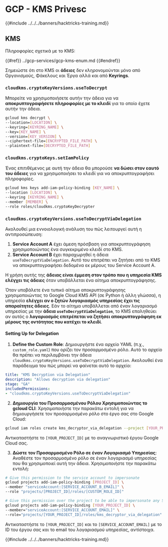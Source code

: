 # GCP - KMS Privesc

{{#include ../../../banners/hacktricks-training.md}}

## KMS

Πληροφορίες σχετικά με το KMS:

{{#ref}}
../gcp-services/gcp-kms-enum.md
{{#endref}}

Σημειώστε ότι στο KMS οι **άδειες** δεν κληρονομούνται μόνο από Οργανισμούς, Φάκελους και Έργα αλλά και από **Keyrings**.

### `cloudkms.cryptoKeyVersions.useToDecrypt`

Μπορείτε να χρησιμοποιήσετε αυτήν την άδεια για να **αποκρυπτογραφήσετε πληροφορίες με το κλειδί** για το οποίο έχετε αυτήν την άδεια.
```bash
gcloud kms decrypt \
--location=[LOCATION] \
--keyring=[KEYRING_NAME] \
--key=[KEY_NAME] \
--version=[KEY_VERSION] \
--ciphertext-file=[ENCRYPTED_FILE_PATH] \
--plaintext-file=[DECRYPTED_FILE_PATH]
```
### `cloudkms.cryptoKeys.setIamPolicy`

Ένας επιτιθέμενος με αυτή την άδεια θα μπορούσε **να δώσει στον εαυτό του άδειες** για να χρησιμοποιήσει το κλειδί για να αποκρυπτογραφήσει πληροφορίες.
```bash
gcloud kms keys add-iam-policy-binding [KEY_NAME] \
--location [LOCATION] \
--keyring [KEYRING_NAME] \
--member [MEMBER] \
--role roles/cloudkms.cryptoKeyDecrypter
```
### `cloudkms.cryptoKeyVersions.useToDecryptViaDelegation`

Ακολουθεί μια εννοιολογική ανάλυση του πώς λειτουργεί αυτή η αντιπροσώπευση:

1. **Service Account A** έχει άμεση πρόσβαση για αποκρυπτογράφηση χρησιμοποιώντας ένα συγκεκριμένο κλειδί στο KMS.
2. **Service Account B** έχει παραχωρηθεί η άδεια `useToDecryptViaDelegation`. Αυτό του επιτρέπει να ζητήσει από το KMS να αποκρυπτογραφήσει δεδομένα εκ μέρους του Service Account A.

Η χρήση αυτής της **άδειας είναι έμμεση στον τρόπο που η υπηρεσία KMS ελέγχει τις άδειες** όταν υποβάλλεται ένα αίτημα αποκρυπτογράφησης.

Όταν υποβάλετε ένα τυπικό αίτημα αποκρυπτογράφησης χρησιμοποιώντας το Google Cloud KMS API (σε Python ή άλλη γλώσσα), η υπηρεσία **ελέγχει αν ο ζητών λογαριασμός υπηρεσίας έχει τις απαραίτητες άδειες**. Εάν το αίτημα υποβάλλεται από έναν λογαριασμό υπηρεσίας με την **άδεια `useToDecryptViaDelegation`**, το KMS επαληθεύει αν αυτός ο **λογαριασμός επιτρέπεται να ζητήσει αποκρυπτογράφηση εκ μέρους της οντότητας που κατέχει το κλειδί**.

#### Setting Up for Delegation

1. **Define the Custom Role**: Δημιουργήστε ένα αρχείο YAML (π.χ., `custom_role.yaml`) που ορίζει τον προσαρμοσμένο ρόλο. Αυτό το αρχείο θα πρέπει να περιλαμβάνει την άδεια `cloudkms.cryptoKeyVersions.useToDecryptViaDelegation`. Ακολουθεί ένα παράδειγμα του πώς μπορεί να φαίνεται αυτό το αρχείο:
```yaml
title: "KMS Decryption via Delegation"
description: "Allows decryption via delegation"
stage: "GA"
includedPermissions:
- "cloudkms.cryptoKeyVersions.useToDecryptViaDelegation"
```
2. **Δημιουργία του Προσαρμοσμένου Ρόλου Χρησιμοποιώντας το gcloud CLI**: Χρησιμοποιήστε την παρακάτω εντολή για να δημιουργήσετε τον προσαρμοσμένο ρόλο στο έργο σας στο Google Cloud:
```bash
gcloud iam roles create kms_decryptor_via_delegation --project [YOUR_PROJECT_ID] --file custom_role.yaml
```
Αντικαταστήστε το `[YOUR_PROJECT_ID]` με το αναγνωριστικό έργου Google Cloud σας.

3. **Δώστε τον Προσαρμοσμένο Ρόλο σε έναν Λογαριασμό Υπηρεσίας**: Αναθέστε τον προσαρμοσμένο ρόλο σε έναν λογαριασμό υπηρεσίας που θα χρησιμοποιεί αυτή την άδεια. Χρησιμοποιήστε την παρακάτω εντολή:
```bash
# Give this permission to the service account to impersonate
gcloud projects add-iam-policy-binding [PROJECT_ID] \
--member "serviceAccount:[SERVICE_ACCOUNT_B_EMAIL]" \
--role "projects/[PROJECT_ID]/roles/[CUSTOM_ROLE_ID]"

# Give this permission over the project to be able to impersonate any SA
gcloud projects add-iam-policy-binding [YOUR_PROJECT_ID] \
--member="serviceAccount:[SERVICE_ACCOUNT_EMAIL]" \
--role="projects/[YOUR_PROJECT_ID]/roles/kms_decryptor_via_delegation"
```
Αντικαταστήστε το `[YOUR_PROJECT_ID]` και το `[SERVICE_ACCOUNT_EMAIL]` με το ID του έργου σας και το email του λογαριασμού υπηρεσίας, αντίστοιχα.

{{#include ../../../banners/hacktricks-training.md}}
